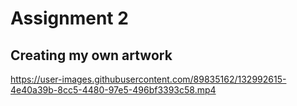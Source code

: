 # Assignment 2

## Creating my own artwork



https://user-images.githubusercontent.com/89835162/132992615-4e40a39b-8cc5-4480-97e5-496bf3393c58.mp4


